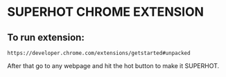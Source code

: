 SUPERHOT CHROME EXTENSION
=========================


To run extension:
-----------------
    https://developer.chrome.com/extensions/getstarted#unpacked

After that go to any webpage and hit the hot button to make it SUPERHOT.
